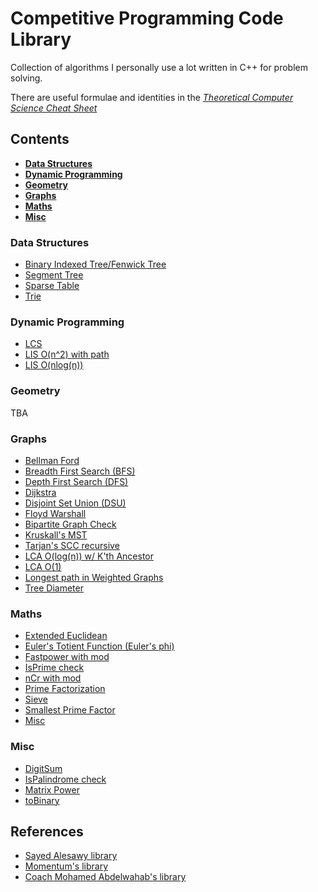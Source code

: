 # Competitive Programming Code Library
Collection of algorithms I personally use a lot written in C++ for problem solving.

There are useful formulae and identities in the [*Theoretical Computer Science Cheat Sheet*](external/math_cheat_sheet.pdf)

## **Contents**
- [**Data Structures**](#data-structures)
- [**Dynamic Programming**](#dynamic-programming)
- [**Geometry**](#geometry)
- [**Graphs**](#graphs)
- [**Maths**](#maths)
- [**Misc**](#misc)

### **Data Structures**
- [Binary Indexed Tree/Fenwick Tree](src/data_structures/BIT.cpp)
- [Segment Tree](src/data_structures/segment_tree.cpp)
- [Sparse Table](src/data_structures/sparse_table.cpp)
- [Trie](src/data_structures/trie.cpp)

### **Dynamic Programming**
- [LCS](src/dynamic_programming/LCS.cpp)
- [LIS O(n^2) with path](src/dynamic_programming/LIS_O(n^2)-path.cpp)
- [LIS O(nlog(n))](src/dynamic_programming/LIS_O(nlogn).cpp)

### **Geometry**
TBA

### **Graphs**
- [Bellman Ford](src/graphs/bellman.cpp)
- [Breadth First Search (BFS)](src/graphs/BFS.cpp)
- [Depth First Search (DFS)](src/graphs/DFS.cpp)
- [Dijkstra](src/graphs/dijkstra.cpp)
- [Disjoint Set Union (DSU)](src/graphs/DSU.cpp)
- [Floyd Warshall](src/graphs/floyd.cpp)
- [Bipartite Graph Check](src/graphs/is_bipartite_graph.cpp)
- [Kruskall's MST](src/graphs/kruskall_s_MST.cpp)
- [Tarjan's SCC recursive](src/graphs/tarjans_SCC.cpp)
- [LCA O(log(n)) w/ K'th Ancestor](src/graphs/LCA_O(logn).cpp)
- [LCA O(1)](src/graphs/LCA_O(1).cpp)
- [Longest path in Weighted Graphs](src/graphs/longest_weighted_path.cpp)
- [Tree Diameter](src/graphs/tree_diameter.cpp)

### **Maths**
- [Extended Euclidean](src/math/extended_euclid.cpp)
- [Euler's Totient Function (Euler's phi)](src/math/euler_phi.cpp)
- [Fastpower with mod](src/math/fastpower_with_mod.cpp)
- [IsPrime check](src/math/is_prime.cpp)
- [nCr with mod](src/math/nCr_with_mod.cpp)
- [Prime Factorization](src/math/prime_factorization.cpp)
- [Sieve](src/math/sieve.cpp)
- [Smallest Prime Factor](src/math/smallest_prime_factor.cpp)
- [Misc](src/math/misc.cpp)


### **Misc**
- [DigitSum](src/misc/digit_sum.cpp)
- [IsPalindrome check](src/misc/is_palindrome.cpp)
- [Matrix Power](src/misc/matrix_power.cpp)
- [toBinary](src/misc/to_binary.cpp)


## **References**
- [Sayed Alesawy library](external/sayed_library.pdf)
- [Momentum's library](external/momentum_library.pdf)
- [Coach Mohamed Abdelwahab's library](external/coach_library.pdf)
